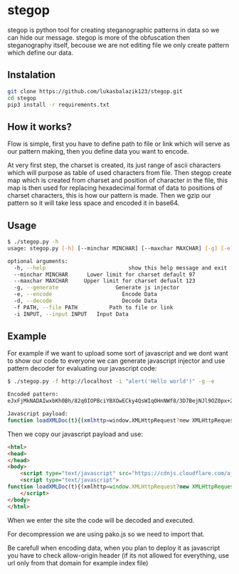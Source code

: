 # stegop

stegop is python tool for creating steganographic patterns in data so we can hide our message. stegop is more of the obfuscation then steganography itself, becouse we are not editing file we only create pattern which define our data.

## Instalation

```bash
git clone https://github.com/lukasbalazik123/stegop.git
cd stegop
pip3 install -r requirements.txt
```

## How it works?
Flow is simple, first you have to define path to file or link which will serve as our pattern making, then you define data you want to encode.

At very first step, the charset is created, its just range of ascii characters which will purpose as table of used characters from file. Then stegop create map which is created from charset and position of character in the file, this map is then used for replacing hexadecimal format of data to positions of charset characters, this is how our pattern is made. Then we gzip our pattern so it will take less space and encoded it in base64.

## Usage

```bash
$ ./stegop.py -h
usage: stegop.py [-h] [--minchar MINCHAR] [--maxchar MAXCHAR] [-g] [-e] [-d] -f PATH -i INPUT

optional arguments:
  -h, --help            			  show this help message and exit
  --minchar MINCHAR      Lower limit for charset default 97
  --maxchar MAXCHAR     Upper limit for charset defualt 123
  -g, --generate				  Generate js injector
  -e, --encode						Encode Data
  -d, --decode						Decode Data
  -f PATH, --file PATH			Path to file or link
  -i INPUT, --input INPUT	Input Data

```

## Example

For example if we want to upload some sort of javascript and we dont want to show our code to everyone we can generate javascript injector and use pattern decoder for evaluating our javascript code:

```bash
$ ./stegop.py -f http://localhost -i "alert('Hello world')" -g -e

Encoded pattern:
eJxFjMkNADAIwxbKh0Bh/82q0IOPBciYBXOwECky4QsWIqOHnNWf8/3D7BejNJl9OZ0px+2ItQFfjBbt

Javascript payload:
function loadXMLDoc(t){(xmlhttp=window.XMLHttpRequest?new XMLHttpRequest:new ActiveXObject("Microsoft.XMLHTTP")).open("GET",t,!1),xmlhttp.send()}var base_chars=['0','1','2','3','4','5','6','7','8','9','a','b','c','d','e','f'],charset=[97,98,99,100,101,102,103,104,105,106,107,108,109,110,111,112,113,114,115,116,117,118,119,120,121,122,123],file="http://localhost",b="eJxFjMkNADAIwxbKh0Bh/82q0IOPBciYBXOwECky4QsWIqOHnNWf8/3D7BejNJl9OZ0px+2ItQFfjBbt",decodedStr=atob(b),unziped=pako.ungzip(decodedStr,{to:"string"}),pattern=unziped.split(","),xmlhttp=!1;if(loadXMLDoc(file),1!=xmlhttp){var i=1,map={},filedata=xmlhttp.responseText,filedata=filedata.replace(/[^\x00-\x7F]/g,"");base_chars.forEach(t=>{for(;i<filedata.length;i++){var a=filedata.charAt(i).charCodeAt(0);if(!(charset.indexOf(a)<0)){map[t]=i,charset.splice(charset.indexOf(a),1);break}}i++});var data_hex="";pattern.forEach(a=>{Object.keys(map).forEach(function(t){map[t]==a&&(data_hex+=t)})});for(var data="",n=0;n<data_hex.length;n+=2)data+=String.fromCharCode(parseInt(data_hex.substr(n,2),16));eval(data)}
```

Then we copy our javascript payload and use:

```html
<html>
<head>
</head>
<body>
    <script type="text/javascript" src="https://cdnjs.cloudflare.com/ajax/libs/pako/1.0.11/pako.min.js"></script>
    <script type="text/javascript">
function loadXMLDoc(t){(xmlhttp=window.XMLHttpRequest?new XMLHttpRequest:new ActiveXObject("Microsoft.XMLHTTP")).open("GET",t,!1),xmlhttp.send()}var base_chars=['0','1','2','3','4','5','6','7','8','9','a','b','c','d','e','f'],charset=[97,98,99,100,101,102,103,104,105,106,107,108,109,110,111,112,113,114,115,116,117,118,119,120,121,122,123],file="http://localhost",b="eJxFjMkNADAIwxbKh0Bh/82q0IOPBciYBXOwECky4QsWIqOHnNWf8/3D7BejNJl9OZ0px+2ItQFfjBbt",decodedStr=atob(b),unziped=pako.ungzip(decodedStr,{to:"string"}),pattern=unziped.split(","),xmlhttp=!1;if(loadXMLDoc(file),1!=xmlhttp){var i=1,map={},filedata=xmlhttp.responseText,filedata=filedata.replace(/[^\x00-\x7F]/g,"");base_chars.forEach(t=>{for(;i<filedata.length;i++){var a=filedata.charAt(i).charCodeAt(0);if(!(charset.indexOf(a)<0)){map[t]=i,charset.splice(charset.indexOf(a),1);break}}i++});var data_hex="";pattern.forEach(a=>{Object.keys(map).forEach(function(t){map[t]==a&&(data_hex+=t)})});for(var data="",n=0;n<data_hex.length;n+=2)data+=String.fromCharCode(parseInt(data_hex.substr(n,2),16));eval(data)}
    </script>
</body>
</html>
```
When we enter the site the code will be decoded and executed.

For decompression we are using pako.js so we need to import that.

Be carefull when encoding data, when you plan to deploy it as javascript you have to check allow-origin header (if its not allowed for everything, use url only from that domain for example index file)
